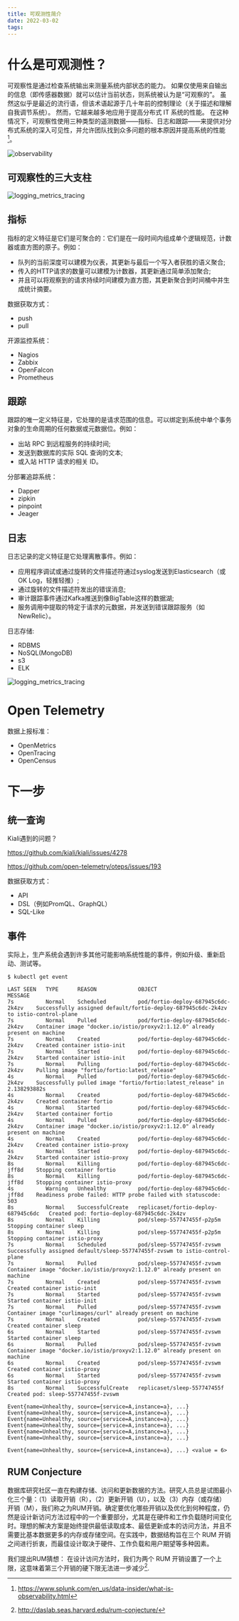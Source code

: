 ```yaml
---
title: 可观测性简介
date: 2022-03-02
tags:
---
```


# 什么是可观测性？

可观察性是通过检查系统输出来测量系统内部状态的能力。 如果仅使用来自输出的信息（即传感器数据）就可以估计当前状态，则系统被认为是“可观察的”。 虽然这似乎是最近的流行语，但该术语起源于几十年前的控制理论（关于描述和理解自我调节系统）。 然而，它越来越多地应用于提高分布式 IT 系统的性能。 在这种情况下，可观察性使用三种类型的遥测数据——指标、日志和跟踪——来提供对分布式系统的深入可见性，并允许团队找到众多问题的根本原因并提高系统的性能[^observability]。 

![observability](https://radar.cncf.io/2020-09-observability.svg)

## 可观察性的三大支柱

![logging_metrics_tracing](/images/logging_metrics_tracing.png)

## 指标 

指标的定义特征是它们是可聚合的：它们是在一段时间内组成单个逻辑规范，计数器或直方图的原子。例如：
- 队列的当前深度可以建模为仪表，其更新与最后一个写入者获胜的语义聚合;
- 传入的HTTP请求的数量可以建模为计数器，其更新通过简单添加聚合;
- 并且可以将观察到的请求持续时间建模为直方图，其更新聚合到时间桶中并生成统计摘要。

数据获取方式：
- push
- pull

开源监控系统：
- Nagios
- Zabbix
- OpenFalcon
- Prometheus

## 跟踪

跟踪的唯一定义特征是，它处理的是请求范围的信息。可以绑定到系统中单个事务对象的生命周期的任何数据或元数据位。例如：
- 出站 RPC 到远程服务的持续时间;
- 发送到数据库的实际 SQL 查询的文本;
- 或入站 HTTP 请求的相关 ID。

分部署追踪系统：
- Dapper
- zipkin
- pinpoint
- Jeager

## 日志

日志记录的定义特征是它处理离散事件。例如：
- 应用程序调试或通过旋转的文件描述符通过syslog发送到Elasticsearch（或OK Log，轻推轻推）;
- 通过旋转的文件描述符发出的错误消息;
- 审计跟踪事件通过Kafka推送到像BigTable这样的数据湖;
- 服务调用中提取的特定于请求的元数据，并发送到错误跟踪服务（如 NewRelic）。

日志存储:
- RDBMS
- NoSQL(MongoDB)
- s3
- ELK

![logging_metrics_tracing](/images/logging_metrics_tracing2.png)

# Open Telemetry

数据上报标准：
- OpenMetrics
- OpenTracing
- OpenCensus


# 下一步

## 统一查询

Kiali遇到的问题？ 

https://github.com/kiali/kiali/issues/4278 

https://github.com/open-telemetry/oteps/issues/193

数据获取方式：
- API
- DSL（例如PromQL、GraphQL）
- SQL-Like

## 事件

实际上，生产系统会遇到许多其他可能影响系统性能的事件，例如升级、重新启动、测试等。

```console
$ kubectl get event

LAST SEEN   TYPE      REASON             OBJECT                                MESSAGE
7s          Normal    Scheduled          pod/fortio-deploy-687945c6dc-2k4zv    Successfully assigned default/fortio-deploy-687945c6dc-2k4zv to istio-control-plane
7s          Normal    Pulled             pod/fortio-deploy-687945c6dc-2k4zv    Container image "docker.io/istio/proxyv2:1.12.0" already present on machine
7s          Normal    Created            pod/fortio-deploy-687945c6dc-2k4zv    Created container istio-init
7s          Normal    Started            pod/fortio-deploy-687945c6dc-2k4zv    Started container istio-init
7s          Normal    Pulling            pod/fortio-deploy-687945c6dc-2k4zv    Pulling image "fortio/fortio:latest_release"
4s          Normal    Pulled             pod/fortio-deploy-687945c6dc-2k4zv    Successfully pulled image "fortio/fortio:latest_release" in 2.138293882s
4s          Normal    Created            pod/fortio-deploy-687945c6dc-2k4zv    Created container fortio
4s          Normal    Started            pod/fortio-deploy-687945c6dc-2k4zv    Started container fortio
4s          Normal    Pulled             pod/fortio-deploy-687945c6dc-2k4zv    Container image "docker.io/istio/proxyv2:1.12.0" already present on machine
4s          Normal    Created            pod/fortio-deploy-687945c6dc-2k4zv    Created container istio-proxy
4s          Normal    Started            pod/fortio-deploy-687945c6dc-2k4zv    Started container istio-proxy
8s          Normal    Killing            pod/fortio-deploy-687945c6dc-jff8d    Stopping container fortio
8s          Normal    Killing            pod/fortio-deploy-687945c6dc-jff8d    Stopping container istio-proxy
4s          Warning   Unhealthy          pod/fortio-deploy-687945c6dc-jff8d    Readiness probe failed: HTTP probe failed with statuscode: 503
8s          Normal    SuccessfulCreate   replicaset/fortio-deploy-687945c6dc   Created pod: fortio-deploy-687945c6dc-2k4zv
8s          Normal    Killing            pod/sleep-557747455f-p2p5m            Stopping container sleep
8s          Normal    Killing            pod/sleep-557747455f-p2p5m            Stopping container istio-proxy
7s          Normal    Scheduled          pod/sleep-557747455f-zvswm            Successfully assigned default/sleep-557747455f-zvswm to istio-control-plane
7s          Normal    Pulled             pod/sleep-557747455f-zvswm            Container image "docker.io/istio/proxyv2:1.12.0" already present on machine
7s          Normal    Created            pod/sleep-557747455f-zvswm            Created container istio-init
7s          Normal    Started            pod/sleep-557747455f-zvswm            Started container istio-init
7s          Normal    Pulled             pod/sleep-557747455f-zvswm            Container image "curlimages/curl" already present on machine
7s          Normal    Created            pod/sleep-557747455f-zvswm            Created container sleep
6s          Normal    Started            pod/sleep-557747455f-zvswm            Started container sleep
6s          Normal    Pulled             pod/sleep-557747455f-zvswm            Container image "docker.io/istio/proxyv2:1.12.0" already present on machine
6s          Normal    Created            pod/sleep-557747455f-zvswm            Created container istio-proxy
6s          Normal    Started            pod/sleep-557747455f-zvswm            Started container istio-proxy
8s          Normal    SuccessfulCreate   replicaset/sleep-557747455f           Created pod: sleep-557747455f-zvswm
```

```console
Event{name=Unhealthy, source={service=A,instance=a}, ...}
Event{name=Unhealthy, source={service=A,instance=a}, ...}
Event{name=Unhealthy, source={service=A,instance=a}, ...}
Event{name=Unhealthy, source={service=A,instance=a}, ...}
Event{name=Unhealthy, source={service=A,instance=a}, ...}
Event{name=Unhealthy, source={service=A,instance=a}, ...}
```

```console
Event{name=Unhealthy, source={service=A,instance=a}, ...} <value = 6>
```

## RUM Conjecture

数据库研究社区一直在构建存储、访问和更新数据的方法。研究人员总是试图最小化三个量：（1）读取开销（R），（2）更新开销（U），以及（3）内存（或存储）开销（M），我们称之为RUM开销。确定要优化哪些开销以及优化到何种程度，仍然是设计新访问方法过程中的一个重要部分，尤其是在硬件和工作负载随时间变化时。理想的解决方案是始终提供最低读取成本、最低更新成本的访问方法，并且不需要比基本数据更多的内存或存储空间。在实践中，数据结构旨在三个 RUM 开销之间进行折衷，而最佳设计取决于硬件、工作负载和用户期望等多种因素。

我们提出RUM猜想：
在设计访问方法时，我们为两个 RUM 开销设置了一个上限，这意味着第三个开销的硬下限无法进一步减少[^rum].

[^observability]: https://www.splunk.com/en_us/data-insider/what-is-observability.html
[^rum]: http://daslab.seas.harvard.edu/rum-conjecture/
[^event]: https://skywalking.apache.org/docs/main/latest/en/concepts-and-designs/event/